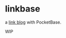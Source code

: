 # linkbase

a [link blog](https://laughingmeme.org//2024/06/08/a-link-blog-in-2024.html) with PocketBase.

WIP
